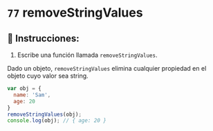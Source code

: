 # `77` removeStringValues

## 📝 Instrucciones:

1. Escribe una función llamada `removeStringValues`.

Dado un objeto, `removeStringValues` elimina cualquier propiedad en el objeto cuyo valor sea string.

```Javascript
var obj = {
  name: 'Sam',
  age: 20
}
removeStringValues(obj);
console.log(obj); // { age: 20 }
```